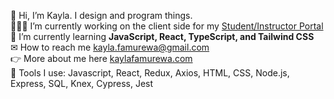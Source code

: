 👋 Hi, I’m Kayla. I design and program things. <br/>
👩🏾‍💻 I’m currently working on the client side for my [Student/Instructor Portal](https://github.com/kfam22/Student-Instructor-portal-backend) <br/>
🌱 I’m currently learning **JavaScript, React, TypeScript, and Tailwind CSS** <br/>
✉ How to reach me kayla.famurewa@gmail.com <br/>
👉 More about me here [kaylafamurewa.com](https://kaylafamurewa.com)<br/>
🧰 Tools I use: Javascript, React, Redux, Axios, HTML, CSS, Node.js, Express, SQL, Knex, Cypress, Jest


<!---
kfam22/kfam22 is a ✨ special ✨ repository because its `README.md` (this file) appears on your GitHub profile.
You can click the Preview link to take a look at your changes.
--->

